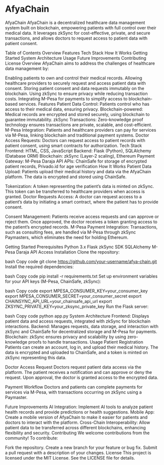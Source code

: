 # AfyaChain
AfyaChain
AfyaChain is a decentralized healthcare data management system built on blockchain, empowering patients with full control over their medical data. It leverages zkSync for cost-effective, private, and secure transactions, and allows doctors to request access to patient data with patient consent.

Table of Contents
Overview
Features
Tech Stack
How It Works
Getting Started
System Architecture
Usage
Future Improvements
Contributing
License
Overview
AfyaChain aims to address the challenges of healthcare data management by:

Enabling patients to own and control their medical records.
Allowing healthcare providers to securely request and access patient data with consent.
Storing patient consent and data requests immutably on the blockchain.
Using zkSync to ensure privacy while reducing transaction costs.
Integrating M-Pesa for payments to simplify access to blockchain-based services.
Features
Patient Data Control: Patients control who has access to their medical data, ensuring privacy.
Blockchain-powered: Medical records are encrypted and stored securely, using blockchain to guarantee immutability.
zkSync Transactions: Zero-knowledge proof technology ensures transactions are private, scalable, and cost-efficient.
M-Pesa Integration: Patients and healthcare providers can pay for services via M-Pesa, linking blockchain and traditional payment systems.
Doctor Access Requests: Doctors can request access to patient records with patient consent, using smart contracts for authorization.
Tech Stack
Frontend: HTML, CSS, JavaScript
Backend: Flask (Python), SQLAlchemy (Database ORM)
Blockchain: zkSync (Layer-2 scaling), Ethereum
Payment Gateway: M-Pesa Daraja API
APIs: ChainSafe for storage of encrypted patient records, Privado.id for age verification
How It Works
Patient Data Upload: Patients upload their medical history and data via the AfyaChain platform. The data is encrypted and stored using ChainSafe.

Tokenization: A token representing the patient’s data is minted on zkSync. This token can be transferred to healthcare providers when access is granted.
Doctor Requests Access: A doctor can request access to a patient’s data by initiating a smart contract, where the patient has to provide consent.

Consent Management: Patients receive access requests and can approve or reject them. Once approved, the doctor receives a token granting access to the patient’s encrypted records.
M-Pesa Payment Integration: Transactions, such as consulting fees, are handled via M-Pesa through zkSync Paymasters, which eliminates the need for holding Ethereum.

Getting Started
Prerequisites
Python 3.x
Flask
zkSync SDK
SQLAlchemy
M-Pesa Daraja API Access
Installation
Clone the repository:

bash
Copy code
git clone https://github.com/your-username/afya-chain.git
Install the required dependencies:



bash
Copy code
pip install -r requirements.txt
Set up environment variables for your API keys (M-Pesa, ChainSafe, zkSync):


bash
Copy code
export MPESA_CONSUMER_KEY=your_consumer_key
export MPESA_CONSUMER_SECRET=your_consumer_secret
export CHAINSYNC_API_URL=your_chainsafe_api_url
export ZKSYNC_PRIVATE_KEY=your_zksync_private_key
Run the Flask server:


bash
Copy code
python app.py
System Architecture
Frontend: Displays patient data and access requests, integrated with zkSync for blockchain interactions.
Backend: Manages requests, data storage, and interaction with zkSync and ChainSafe for decentralized storage and M-Pesa for payments.
Blockchain: zkSync ensures privacy and scalability by using zero-knowledge proofs to handle transactions.
Usage
Patient Registration
Patients can create an account, log in, and upload their medical history. The data is encrypted and uploaded to ChainSafe, and a token is minted on zkSync representing this data.

Doctor Access Request
Doctors request patient data access via the platform. The patient receives a notification and can approve or deny the request. Upon approval, the doctor is granted access to the encrypted data.

Payment Workflow
Doctors and patients can complete payments for services via M-Pesa, with transactions occurring on zkSync using a Paymaster.

Future Improvements
AI Integration: Implement AI tools to analyze patient health records and provide predictions or health suggestions.
Mobile App: Create a mobile version of AfyaChain to make it easier for patients and doctors to interact with the platform.
Cross-Chain Interoperability: Allow patient data to be transferred across different blockchains, enhancing flexibility and security.
Contributing
We welcome contributions from the community! To contribute:

Fork the repository.
Create a new branch for your feature or bug fix.
Submit a pull request with a description of your changes.
License
This project is licensed under the MIT License. See the LICENSE file for details.

